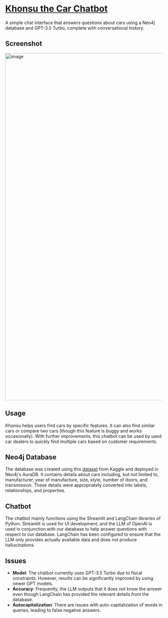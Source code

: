# [Khonsu the Car Chatbot](https://khonsu.streamlit.app)

A simple chat interface that answers questions about cars using a Neo4j database and GPT-3.5 Turbo, complete with conversational history.

## Screenshot

<img width="1107" alt="image" src="https://github.com/Amloner/Khonsu-the-Car-Chatbot/assets/124287518/a05fdd47-788f-40c2-9d7f-c84c6e672d94">

## Usage

Khonsu helps users find cars by specific features. It can also find similar cars or compare two cars (though this feature is buggy and works occasionally). With further improvements, this chatbot can be used by used car dealers to quickly find multiple cars based on customer requirements.

## Neo4j Database

The database was created using this [dataset](https://www.kaggle.com/datasets/CooperUnion/cardataset) from Kaggle and deployed in Neo4j's AuraDB. It contains details about cars including, but not limited to, manufacturer, year of manufacture, size, style, number of doors, and transmission. These details were appropriately converted into labels, relationships, and properties.

## Chatbot

The chatbot mainly functions using the Streamlit and LangChain libraries of Python. Streamlit is used for UI development, and the LLM of OpenAI is used in conjunction with our database to help answer questions with respect to our database. LangChain has been configured to ensure that the LLM only provides actually available data and does not produce hallucinations.

## Issues

- **Model**: The chatbot currently uses GPT-3.5 Turbo due to fiscal constraints. However, results can be significantly improved by using newer GPT models.
- **Accuracy**: Frequently, the LLM outputs that it does not know the answer even though LangChain has provided the relevant details from the database.
- **Autocapitalization**: There are issues with auto-capitalization of words in queries, leading to false negative answers.
